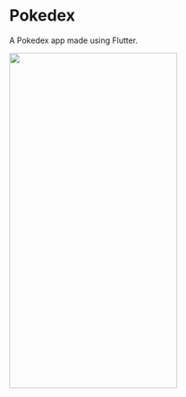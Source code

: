 # Pokedex

A Pokedex app made using Flutter.


<image src = "https://user-images.githubusercontent.com/34535571/54872689-e50ef100-4e2c-11e9-8dc0-ff3e142ac4b3.gif" height = "600" width = "300">
